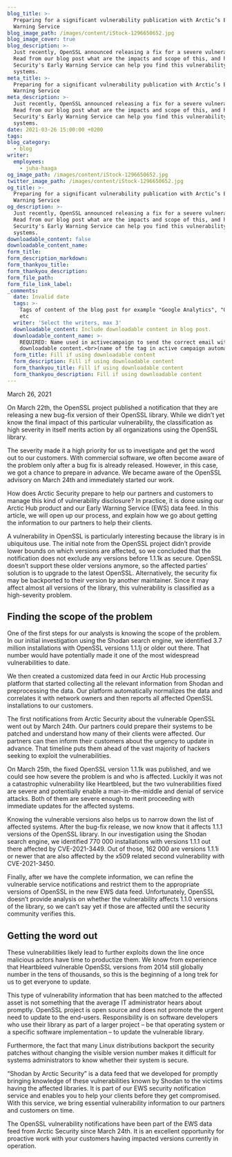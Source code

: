 ```yaml
---
blog_title: >-
  Preparing for a significant vulnerability publication with Arctic’s Early
  Warning Service
blog_image_path: /images/content/iStock-1296650652.jpg
blog_image_cover: true
blog_description: >-
  Just recently, OpenSSL announced releasing a fix for a severe vulnerability.
  Read from our blog post what are the impacts and scope of this, and how Arctic
  Security's Early Warning Service can help you find this vulnerability in your
  systems.
meta_title: >-
  Preparing for a significant vulnerability publication with Arctic’s Early
  Warning Service
meta_description: >-
  Just recently, OpenSSL announced releasing a fix for a severe vulnerability.
  Read from our blog post what are the impacts and scope of this, and how Arctic
  Security's Early Warning Service can help you find this vulnerability in your
  systems.
date: 2021-03-26 15:00:00 +0200
tags:
blog_category:
  - blog
writer:
  employees:
    - juha-haaga
og_image_path: /images/content/iStock-1296650652.jpg
twitter_image_path: /images/content/iStock-1296650652.jpg
og_title: >-
  Preparing for a significant vulnerability publication with Arctic’s Early
  Warning Service
og_description: >-
  Just recently, OpenSSL announced releasing a fix for a severe vulnerability.
  Read from our blog post what are the impacts and scope of this, and how Arctic
  Security's Early Warning Service can help you find this vulnerability in your
  systems.
downloadable_content: false
downloadable_content_name:
form_title:
form_description_markdown:
form_thankyou_title:
form_thankyou_description:
form_file_path:
form_file_link_label:
_comments:
  date: Invalid date
  tags: >-
    Tags of content of the blog post for example "Google Analytics", "GitHub"
    etc
  writer: 'Select the writers, max 3'
  downloadable_content: Include downloadable content in blog post.
  downloadable_content_name: >-
    REQUIRED: Name used in activecampaign to send the correct email with
    downloadable content.<br>(name of the tag in active campaign automation)
  form_title: Fill if using downloadable content
  form_description: Fill if using downloadable content
  form_thankyou_title: Fill if using downloadable content
  form_thankyou_description: Fill if using downloadable content
---
```

March 26, 2021

On March 22th, the OpenSSL project published a notification that they are releasing a new bug-fix version of their OpenSSL library. While we didn’t yet know the final impact of this particular vulnerability, the classification as high severity in itself merits action by all organizations using the OpenSSL library.&nbsp;

The severity made it a high priority for us to investigate and get the word out to our customers. With commercial software, we often become aware of the problem only after a bug fix is already released. However, in this case, we got a chance to prepare in advance. We became aware of the OpenSSL advisory on March 24th and immediately started our work.

How does Arctic Security prepare to help our partners and customers to manage this kind of vulnerability disclosure? In practice, it is done using our Arctic Hub product and our Early Warning Service (EWS) data feed. In this article, we will open up our process, and explain how we go about getting the information to our partners to help their clients.

A vulnerability in OpenSSL is particularly interesting because the library is in ubiquitous use. The initial note from the OpenSSL project didn’t provide lower bounds on which versions are affected, so we concluded that the notification does not exclude any versions before 1.1.1k as secure. OpenSSL doesn’t support these older versions anymore, so the affected parties’ solution is to upgrade to the latest OpenSSL. Alternatively, the security fix may be backported to their version by another maintainer. Since it may affect almost all versions of the library, this vulnerability is classified as a high-severity problem.&nbsp;

## Finding the scope of the problem

One of the first steps for our analysts is knowing the scope of the problem. In our initial investigation using the Shodan search engine, we identified 3.7 million installations with OpenSSL versions 1.1.1j or older out there. That number would have potentially made it one of the most widespread vulnerabilities to date.&nbsp;

We then created a customized data feed in our Arctic Hub processing platform that started collecting all the relevant information from Shodan and preprocessing the data. Our platform automatically normalizes the data and correlates it with network owners and then reports all affected OpenSSL installations to our customers.&nbsp;

The first notifications from Arctic Security about the vulnerable OpenSSL went out by March 24th. Our partners could prepare their systems to be patched and understand how many of their clients were affected. Our partners can then inform their customers about the urgency to update in advance. That timeline puts them ahead of the vast majority of hackers seeking to exploit the vulnerabilities.

On March 25th, the fixed OpenSSL version 1.1.1k was published, and we could see how severe the problem is and who is affected. Luckily it was not a catastrophic vulnerability like Heartbleed, but the two vulnerabilities fixed are severe and potentially enable a man-in-the-middle and denial of service attacks. Both of them are severe enough to merit proceeding with immediate updates for the affected systems.

Knowing the vulnerable versions also helps us to narrow down the list of affected systems. After the bug-fix release, we now know that it affects 1.1.1 versions of the OpenSSL library. In our investigation using the Shodan search engine, we identified 770 000 installations with versions 1.1.1 out there affected by CVE-2021-3449. Out of those, 162 000 are versions 1.1.1i or newer that are also affected by the x509 related second vulnerability with CVE-2021-3450.

Finally, after we have the complete information, we can refine the vulnerable service notifications and restrict them to the appropriate versions of OpenSSL in the new EWS data feed. Unfortunately, OpenSSL doesn’t provide analysis on whether the vulnerability affects 1.1.0 versions of the library, so we can’t say yet if those are affected until the security community verifies this.

## Getting the word out

These vulnerabilities likely lead to further exploits down the line once malicious actors have time to productize them. We know from experience that Heartbleed vulnerable OpenSSL versions from 2014 still globally number in the tens of thousands, so this is the beginning of a long trek for us to get everyone to update.

This type of vulnerability information that has been matched to the affected asset is not something that the average IT administrator hears about promptly. OpenSSL project is open source and does not promote the urgent need to update to the end-users. Responsibility is on software developers who use their library as part of a larger project – be that operating system or a specific software implementation – to update the vulnerable library.&nbsp;

Furthermore, the fact that many Linux distributions backport the security patches without changing the visible version number makes it difficult for systems administrators to know whether their system is secure.

“Shodan by Arctic Security” is a data feed that we developed for promptly bringing knowledge of these vulnerabilities known by Shodan to the victims having the affected libraries. It is part of our EWS security notification service and enables you to help your clients before they get compromised. With this service, we bring essential vulnerability information to our partners and customers on time.

The OpenSSL vulnerability notifications have been part of the EWS data feed from Arctic Security since March 24th. It is an excellent opportunity for proactive work with your customers having impacted versions currently in operation.
